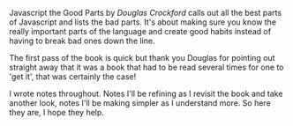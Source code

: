 
Javascript the Good Parts by _Douglas Crockford_ calls out all the best parts of Javascript and lists the bad parts. It's about making sure you know the really important parts of the language and create good habits instead of having to break bad ones down the line.

The first pass of the book is quick but thank you Douglas for pointing out straight away that it was a book that had to be read several times for one to 'get it', that was certainly the case!

I wrote notes throughout. Notes I'll be refining as I revisit the book and take another look, notes I'll be making simpler as I understand more. So here they are, I hope they help.